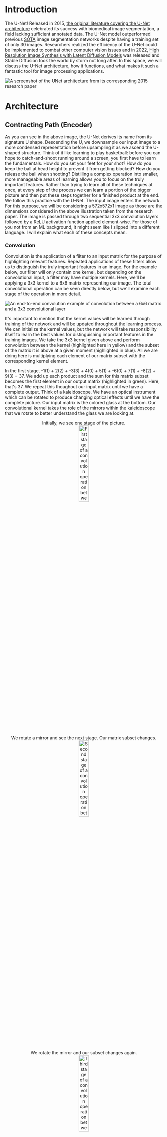 # Introduction

The U-Net! Released in 2015, [the original literature covering the U-Net architecture](https://arxiv.org/abs/1505.04597) celebrated its success with biomedical image segmentation, a field lacking sufficient annotated data. The U-Net model outperformed previous [SOTA](https://github.com/ejohansson13/concepts_explained/blob/main/Acronyms.md) image segmentation networks despite having a training set of only 30 images. Researchers realized the efficiency of the U-Net could be implemented to combat other computer vision issues and in 2022, [High Resolution Image Synthesis with Latent Diffusion Models](https://arxiv.org/abs/2112.10752) was released and Stable Diffusion took the world by storm not long after. In this space, we will discuss the U-Net architecture, how it functions, and what makes it such a fantastic tool for image processing applications.

![A screenshot of the UNet architecture from its corresponding 2015 research paper](/UNet/Images/unet_architecture.png)
# Architecture

## Contracting Path (Encoder)

As you can see in the above image, the U-Net derives its name from its signature U shape. Descending the U, we downsample our input image to a more condensed representation before upsampling it as we ascend the U-shaped structure. Think of it like learning to play basketball: before you can hope to catch-and-shoot running around a screen, you first have to learn the fundamentals. How do you set your feet for your shot? How do you keep the ball at head height to prevent it from getting blocked? How do you release the ball when shooting? Distilling a complex operation into smaller, more manageable areas of learning allows you to focus on the truly important features. Rather than trying to learn all of these techniques at once, at every step of the process we can learn a portion of the bigger picture and then put these steps together for a finished product at the end. We follow this practice with the U-Net. The input image enters the network. For this purpose, we will be considering a 572x572x1 image as those are the dimensions considered in the above illustration taken from the research paper. The image is passed through two sequential 3x3 convolution layers followed by a ReLU activation function applied element-wise. For those of you not from an ML background, it might seem like I slipped into a different language. I will explain what each of these concepts mean.  

### Convolution
Convolution is the application of a filter to an input matrix for the purpose of highlighting relevant features. Repeated applications of these filters allow us to distinguish the truly important features in an image. For the example below, our filter will only contain one kernel, but depending on the convolutional input, a filter may have multiple kernels. Here, we'll be applying a 3x3 kernel to a 6x6 matrix representing our image. The total convolutional operation can be seen directly below, but we'll examine each stage of the operation in more detail.

![An end-to-end convolution example of convolution between a 6x6 matrix and a 3x3 convolutional layer](/UNet/Images/convolution_with_calculations.png)

It's important to mention that the kernel values will be learned through training of the network and will be updated throughout the learning process. We can initialize the kernel values, but the network will take responsibility itself to learn the best values for distinguishing important features in the training images. We take the 3x3 kernel given above and perform convolution between the kernel (highlighted here in yellow) and the subset of the matrix it is above at a given moment (highlighted in blue). All we are doing here is multiplying each element of our matrix subset with the corresponding kernel element.

In the first stage, -1(1) + 2(2) + -3(3) + 4(0) + 5(1) + -6(0) + 7(1) + -8(2) + 9(3) = 37. We add up each product and the sum for this matrix subset becomes the first element in our output matrix (highlighted in green). Here, that's 37. We repeat this thoughout our input matrix until we have a complete output. Think of a kaleidoscope. We have an optical instrument which can be rotated to produce changing optical effects until we have the complete picture. Our input matrix is the colored glass at the bottom. Our convolutional kernel takes the role of the mirrors within the kaleidoscope that we rotate to better understand the glass we are looking at. 
<p align="center" width="100%">
  Initially, we see one stage of the picture. <br>
  <img src="/UNet/Images/cwc_first_stage.png" alt="First stage of a convolution operation between a matrix and a kernel" width="25%">
</p>

<p align="center" width="100%">
  We rotate a mirror and see the next stage. Our matrix subset changes. <br>
  <img src="/UNet/Images/cwc_second_stage.png" alt="Second stage of a convolution operation between a matrix and a kernel" width="25%"> 
</p>
 
<p align="center" width="100%">
  We rotate the mirror and our subset changes again. <br>
  <img src="/UNet/Images/cwc_third_stage.png" alt="Third stage of a convolution operation between a matrix and a kernel" width="25%">  
</p>

<p align="center" width="100%">
  And again, completing the topmost row. <br>
  <img src="/UNet/Images/cwc_fourth_stage.png" alt="Fourth stage of a convolution operation between a matrix and a kernel" width="25%">  
</p>

So far, we have only been looking at the top row of the kaleidoscope image. And so we shift the lens down slightly to the next stage. A lot of the image will look the same but we have swapped the topmost row for another row further down. Here, we are performing the same elementwise multiplication between the kernel and our matrix subset and summing the products. ![Second row of a convolution operation between a matrix and a kernel](/UNet/Images/cwc_second_row.png) We complete the second row, shift down, and perform the same operations. ![Third row of a convolution operation between a matrix and a kernel](/UNet/Images/cwc_third_row.png) We shift down another row and arrive at all the information our kaleidoscope has to offer and correspondingly all the information our kernel has chosen to highlight from our input matrix. ![Fourth row of a convolution operation between a matrix and a kernel](/UNet/Images/cwc_fourth_row.png) 
As you can see in the example, our input matrix is 6x6 while our output matrix is 4x4. The reason for this decrease in size is that as we move the kernel around the input matrix, we lose out on the edgemost matrix elements. This is intended for the U-Net architecture. The authors refer to it as the overlap-tile strategy, important for biomedical image segmentation as we only utilize pixels of the image where the full context is available in the input image. Here is an illustration from the research paper: 
<p align="center" width="100%">
  <img src="/UNet/Images/biomed_convolution_example.png" alt="Biomedical image segmentation example of convolution operation from U-Net research paper released in 2015" width="40%"
</p>

Convolution discards the edges of the image due to the incomplete context around those pixels, similar to our example.

### Rectified Linear Unit
Now that we have our output matrix, we apply an element-wise activation function. An activation function takes in a value and acts like a security checkpoint at the airport. At the airport, if you have a bottle with liquid over a certain volume, you must empty it before continuing. Rules are in place and if you fall short of those rules, you alter your input before proceeding. Depending on the value input to the activation function, it may allow it to pass unaffected or reject the value and replace it with 0. These actions will also change dependent on the respective activation function. The rectified linear unit (ReLU) activation function allows all nonnegative values to pass, and rejects negative values, setting them to 0.
<p align="center" width="100%">
  <img src="/UNet/Images/relu_activation_function.png" alt="A graph demonstrating the Rectified Linear Unit activation function" width="25%">
</p>

After passing our output matrix through the ReLU activation function, we have the following matrix. As you can see, only negative values were affected.
<p align="center" width="100%">
  <img src="/UNet/Images/matrix_after_activation.png" width="55%">
</p>

By passing our output matrix through this activation function, we are zeroing all negative values. This is important. Activation functions take on the nonlinear responsibility of our network. For those of you with an ML background, this is intuitive. For others, I'll give a brief overview and attach some resources for further reading. Without introducing any nonlinearity, we are bounding our network to linear representations. Regardless of our architecture or number of layers, a combination of linear operations will always result in a linear output and fail to capture a more complex relationship.
<p align="center" width="100%">
  <img src="/UNet/Images/linear_vs_nonlinear.png" alt="A simple example of linear operations failing to capture more complex data relationships"               width="30%"
</p>
  
Expressing this idea in 2-dimensions might seem reductive, but we can see that regardless of the number of operations in our linear relationship, we fail to adequately represent the quadratic curve. We can better capture it at a single instance, but linear operations will always fail to correctly model nonlinear relationships. Nonlinear activation functions allow us to express more complex relationships for the network to better model and understand the data. [Here is a video of Andrew Ng on nonlinear activation functions](https://www.youtube.com/watch?v=NkOv_k7r6no). [And a blog post covering some activation functions with code examples](https://machinelearningmastery.com/using-activation-functions-in-neural-networks/).

### Down-sampling (Max Pooling)
The stages mentioned above are repeated twice. Our initial image is passed through a convolution operation, then ReLU, and that result is passed through another round of convolution and activation functions. Next, we arrive at the downsampling step, illustrated in the below diagram with a red arrow.
<p align="center" width="100%">
  <img src="/UNet/Images/first_downsampling_step.png" alt="The first max pooling operation performed on the contracting path of the U-Net" width="10%"
</p>

To downsample our matrix output, we perform a 2x2 max pooling operation. Max pooling maintains the most essential features of our image while diminishing our total information for faster computations. Preserving the most important features regardless of our matrix size builds robustness in the network to scale and orientation changes in images. We can take our previous matrix as an example. At each 2x2 matrix subset, we highlight the most relevant value and pass it on to our output matrix (highlighted in green).
<p align="center" width="100%">
  <img src="/UNet/Images/max_pooling.png" alt="Example of a max pooling operation transforming a 4x4 matrix into a 2x2 matrix" width="35%"
</p>

By emphasizing the most relevant features in our image, we are also diminishing the less important features. The network becomes less concerned with discoloration or lighting of an image and focuses on the critical features of the objects contained within the image.

Following the convolution, ReLU, and now max pooling operation, the most relevant features of the image have been highlighted for the network to learn. It has also arrived at a much more compact representation of the image, spotlighting the efficiency of the U-Net architecture. Distlling our higher-dimension image to a lower-dimension representation allows for easier and faster computations, especially when our images aren't 4x4 as in the example above, but 568x568. With each max pooling operation, we decrease our total number of pixels by 75% as we half both the number of rows and the number of columns in our matrix. By halving our matrix both horizontally and vertically, we have arrived at a much more compact image representation. 

### Channels
Let's take a step back and revisit convolution. They have an important feature I didn't touch on, channels. Channels are the third dimension for our image matrices. Similar to how images have a height and width, they also have channels. Channels represent the number of distinct spaces offering information on our image. Think of channels as a stack of our images. Each version of the image in the stack is a channel. Each channel in our stack offers a different perspective on our image. 

One way to think of this is through the RGB color space. RGB images are stored with three channels: red, green, and blue. Each channel focuses on one color in the image. We can look at the below image of a lake separated to its respective red, green, and blue channels. One channel in our image of a lake focuses on the intensity of red in the image. Another focuses on the green in our image, while the third channel focuses on the blue.
<p align="center" width="100%">
  <img src="/UNet/Images/image_channels.png" alt="An example image broken down to its respective red, green, and blue channels." width="75%"
</p>

We can also examine this through the lens of a stack of matrices, with each matrix in our stack corresponding to one channel in our image. Similar to above, our image will have three channels, one for each of the RGB colors. Therefore, our stack will have three matrices. Each matrix will have the exact same height, width, and number of pixels, as they all represent the same image. Each cell in each of our matrices will correspond to one pixel of our image. The value of that cell illustrates the magnitude of the channel-specific color in that pixel of our image. These values will range from 0-1, with 0 demonstrating no magnitude and 1 representing absolute magnitude. As we can see, the upper-left pixel in our image appears to be fairly split between red and blue with a slight presence of green. The bottom-left pixel appears to have a heavy red influence, but green and blue are also readily apparent in that image pixel.
<p align="center" width="100%">
  <img src="/UNet/Images/channels.png" alt="An image matrix with pixel values corresponding to its red, green, and blue channels." width="25%"
</p>

The examples above explain the concept of image channels by tying each channel to one of the RGB colors. However, channels don’t have to be restricted to the color space. Channels can represent any information on an image, and often represent image information we take for granted visually, but are essential to a computer’s comprehension. Giving a computer more channels to view an image often leads to a better understanding of the image. These channels can include information on saturation, lighting, definition, or any knowledge that helps the computer perceive image details.

The alternative to multiple channels for an image is only one channel. This is known as grayscale. If an image only has one channel, it lacks all of the other information we described. There is no information on color or saturation or anything besides the intensity of gray shading. A 0 in a pixel would represent white, and a 1 would represent black. Grayscale images only need one channel for information.

When performing convolution, we control the number of channels in our output, allowing the network to broaden its image understanding. It can go beyond grayscale, and process the image in a number of different spaces. These distinct spaces allow the network to accomplish its image processing goal. Incorporating a variety of information from different perspectives (channels), the computer gains awareness of the image it is processing.

Convolution allows us to take a grayscale image and broaden it to 64 channels, deepening the network's image comprehension. This is the example in the paper. Every rectangle indicating the image will have its height and width dimensions near the bottom of the rectangle and its number of channels above the rectangle.
<p align="center" width="100%">
  <img src="/UNet/Images/unet_channels.png" width="10%"
</p>

A 572x572x1 image is input and broadened to 570x570x64. Our input image only holds one channel, as the biomedical images the network was trained on are all in grayscale. If we were training on RGB images, we could feed in images with 3 channels (572x572x3) and still have a 570x570x64 sized output. Convolution allows total control of the number of channels in an output image. Let's take a look at how that works.

### Convolution with Multiple Channels

WORDS.

## Bridge
The stages described above (3x3 convolution, ReLU, 3x3 convolution, ReLU, 2x2 max pooling) are repeated multiple times before arriving at the bridge, the bottom of the U-shaped architecture. This is our link between the contractive path we have descended and the expansive path we will soon ascend. Our image is at its smallest dimension size. From our initial 572x572x1 matrix, we have arrived at a 32x32x512 representation. This is the output of the final max pooling operation and serves as our input to the bridge.
<p align="center" width="100%">
  <img src="/UNet/Images/bridge.png" alt="Diagram of the bridge of the U-Net architure taken from the corresponding 2015 research paper" width="55%"
</p>

We repeat the process from throughout our contractive path descension. 3x3 convolution doubling our channel number, elementwise ReLU activation function, another 3x3 convolution, and ReLU takes our image dimensions to 28x28x1024. Since we have arrived at the bottom of the U, rather than downsample again, we upsample and begin our ascent up the expansive path of the architecture. At some point, no matter how much you practice each technique individually, the only way to increase your proficiency with shooting coming off of a screen is to incorporate your improved techniques into shooting off of a screen. That is what we are doing here. We've distilled our task into its multiple separate techniques and now it is time to start putting it all together again and see how we have improved. 

## Expansive Path (Decoder)
Throughout our encoder process, we performed multiple sequential operations. Convolutions were followed by an activation function, and multiple convolution-activation operations occurred before we downsampled our matrix. We will follow a similar process with our decoder section. We are now putting our techniques together in hopes of shooting the perfect shot, just like the network assembling the features it has learned from its training. Rather than practicing catching the ball, setting our feet, and raising the ball to shoot individually, we will be practicing these skills together. Rather than breaking down our image into separate channels, we'll be accumulating the information we learn from these channels. Rather than downsampling, we will be upsampling. The purpose of the encoder was to determine the most decisive features from our image and condense them to a more computationally-friendly representation while minimizing information loss. The decoder's purpose is to rebuild the image from the network's determined features and compare model output to our desired outcome. Learning at every stage of the decoder will be augmented through skip connections, which I'll cover below. 

### Skip Connections
As we ascend the expansive path, we notice a significant change in the architecture from the contracting path. Skip connections, or connecting paths, offer an opportunity for our network to augment its decoding step learning through information from the corresponding encoding step. Skip connections link images at similar stages in their respective processes. These connections across the architecture boost our image understanding. Images from the contracting path are cropped and concatenated on to our expansive path images. Since images are taken from equivalent steps in their respective processes, they have an equal number of channels. Our expansive path images are augmented with their counterparts and the number of channels is doubled. In the illustration below, images from the contracting path are cropped so that they fit the size of the respective stage in the expansive path. The crop is denoted by the dotted blue lines and the connecting path by the arrow in the image below. The concatenated contracting path image is depicted as a white rectangle extending our expansive path image.
<p align="center" width="100%">
  <img src="/UNet/Images/connecting_path_crop.png" alt="Crop of the U-Net architure taken from the corresponding 2015 research paper" width="60%"
</p>

The benefit here is that by combining the features present at the encoder stage with those present at the decoder stage, we obtain a more complete understanding of the image. Every channel of our image contributes to the network's overall understanding and provides more context for the image we are reassembling. 

Our current decoder stage image is being reassembled after having been compacted through the encoder. It has been condensed to contain the most important features of our image, but may have lost some spatial awareness of object locations. When trying to reconstruct our image to a higher resolution, regaining the spatial information is crucial. By concatenating the encoder stage representations to our decoder stage, we gain information from a higher resolution image and allow for more accurate image reconstruction. It's like assembling Lego. The picture on the box is a much larger representation of the object you're trying to construct. When building your bricks, you're aware that the floodlights go on top of the fire station. But where is the top of the station? By consulting the image on the box, you can gain a better understanding of the proportion of your bricks and where exactly to place the construction's most important features. 

Similarly for the U-Net, we've identified the most important features, but when trying to reassemble our details to a higher resolution we might have lost their exact placement. Concatenation of the encoder-stage images helps us. The cropped encoder stage might have spatial awareness of all the objects in the image, but not yet understand each feature's importance. The decoder stage image will be aware of the features but have lost their exact location when upsampling from smaller image dimensions. The Lego box doesn't place any emphasis on the floodlights, but it tells you their exact position relative to the other bricks of your construction. We place emphasis on the floodlights when reconstructing the building, and consulting the cover of the box helps us determine their location when reassembling the bricks from scratch. By combining the encoder and decoder stage representations, we can recognize what objects are important and their exact location in relation to the other image pixels, boosting our network's overall image perception. A simplified example is given below, taken from [this video](https://www.youtube.com/watch?v=NhdzGfB1q74) which does a phenomenal job explaining the overall U-net architecture.

<img src="/UNet/Images/decoder_stage_sc.png" width="33%" /> <img src="/UNet/Images/encoder_stage_sc.png" width="33%" /> <img src="/UNet/Images/combined_stage_sc.png" width="33%" />

### Up-Sampling
Two main approaches exist to upsampling: nearest neighbor interpolation and transpose convolution. Nearest neighbor interpolation is the original implementation covered in the research paper. Transpose convolution is another alternative, [summarized below](#transpose-convolution). Nearest neighbor interpolation is intuitive. We quadruple our matrix size by doubling the number of rows and doubling the number of columns in our data. We can convert a 2x2 matrix to a 4x4 matrix by doubling the representation of each value horizontally and vertically.
<p align="center" width="100%">
  <img src="/UNet/Images/simple_upsampling.png" alt="Matrix example of simple upsampling operation" width="45%"
</p>

We quadruple every instance of our previous values to double our matrix's rows and columns. There are no kernels, learned values, or nonlinearity, which offers a quick path to upsampling our compressed images. After descending the contractive path, and minimizing our image size, ascending our expansive path is focused on restoring the image to its original dimensions, while maintaining the features discovered through our descent. Nearest neighbor interpolation offers a cheap upsampling operation without affecting our learned features.
<p align="center" width="100%">
  <img src="/UNet/Images/upsampling_step.png" alt="The last upsampling operation performed on the expanding path of the U-Net" width="30%"
</p>

Directly following our nearest neighbor operation, we perform 2x2 convolution. In the diagram above, the number of channels remains the same between upsampling and concatenating the encoder stage images with the decoder stage images. Two steps are performed sequentially in the green arrow illustrated above. First, the nearest neighbor interpolation upsampling as described above, immediately followed by convolution with a 2x2 filter to halve the number of channels. This is necessary as the cropped images arriving via skip connection will double the number of channels again through concatenation. Using the example in the diagram, we could have a 196x196x128 matrix for our image, upsample to 392x392x128, then immediately convolve to 392x392x64. The image's number of channels is then doubled through concatenation and we arrive at a 392x392x128 representation of our image. These image dimensions then proceed to the next convolution operation.

### Convolution and ReLU
After upsampling and skip connections have concatenated our images on to one another, we pass them through a series of convolution and activation function operations. The first convolution stage receives as input our consolidated decoder and encoder stage images. It halves the number of channels, absorbing the information gained from the skip connections. This output matrix is passed through an elementwise ReLU, before we repeat another stage of convolution and activation function operations with no further effect to our number of channels.

The purpose of these blocks is similar to their purpose in the contracting path. The convolution emphasizes our important features and the activation function implements nonlinearity for modeling complexity. Let's reexamine our earlier convolution and activation function example. Even in this simplified example, the operations have a notable impact. Our initial matrix with no value greater than 6 has jumped to contain a much larger range of values, even with ReLU limiting any negatives.
<p align="center" width="100%">
  <img src="/UNet/Images/convolution_result_revisited.png" width="30%"
</p>

If we pass the matrix through another stage with the same convolutional kernel, we can observe a greater activation of the matrix values, with some jumping to triple digits. Even in this example, we see how convolution might emphasize certain features and devalue others. Our activation function ties the negative value to 0, indicating little important information for our network in this region. We've emphasized critical regions of our image and devalued regions with minimal information.
<p align="center" width="100%">
  <img src="/UNet/Images/convolution_next_step.png" width="50%"
</p>

What we're doing here is akin to sifting for gold. Gold panners will find lucrative riverbeds and pan through sediment to find their gold. The repeated agitation of sediment in the pan leads to gold settling at the bottom. With convolution, we know there's value in our image. The repeated application of our convolutional filters lets the dust and sediment separate itself from our gold: the important features that our network analyzes to make its decision. Convolution and the other network operations are our pans and brushes. The network determines the values of our convolution kernels, and their optimal implementation to interact with the other network operations. It works in concert with activation functions, skip connections, upsampling and downsampling operations to serve as the network's decision-makers on the important features in an image. Throughout training, these values are updated as the network realizes what produces the best results. It receives feedback on its performance and updates the values of its convolutional filters to improve future results. 

This example is only meant to reiterate how convolutional operations work. It's unlikely for any two filters to have the same values. Each filter's values are optimized by the network to highlight significant details of our image and devalue insignificant features. Additionally, the network operates on a much larger scale. Matrices are not 6x6, 4x4 or 2x2, they are anywhere from 28x28 to 572x572. This is why our encoder path condenses each image to a much smaller representation. It provides an efficient method to determine the most important features of our image, regardless of its dimensionality.

### Final Layer (1x1 Convolution)
<p align="center" width="100%">
  <img src="/UNet/Images/unet_architecture.png" alt="A screenshot of the UNet architecture from its corresponding 2015 research paper" width="55%"
</p>

After having performed the many associated concatenation, convolution, activation function, downsampling, and upsampling operations, we arrive at the final stage of our architecture. Now, our output needs to be understandable for the network to classify its performance. We map our image to the expected number of output channels with a 1x1 convolution. A 1x1 operation directly convolves our channels to the expected dimensions for performance evaluation. As seen in the architecture above, this could involve taking our 64-channel image and performing convolution to output an image with 2 channels. Notice that this convolution operation does not impact our height and width dimensions, it only affects our number of channels. The mechanics of this operation are explained below or [check out this great video](https://www.youtube.com/watch?v=c1RBQzKsDCk) on 1x1 convolutions, their utility, and use cases.
<p align="center" width="100%">
  <img src="/UNet/Images/1_1_convolution.png" alt="An example of 1x1 convolution casting a 64x64x192 matrix to 64x64x1" width="35%"
</p>

In this example, we have a 64x64x192 matrix convolved to a 64x64x1 output. This is the utility of convolutional operations. We can input an image with any number of channels and output a matrix with our preferred number of channels for evaluation. For every output channel, we have a specific 1x1x192 convolutional filter. The third dimension of this 1x1 kernel corresponds to the number of channels of our input matrix. If we had a 64x64x64 matrix, our convolutional kernel would be 1x1x64. 

Returning to our example, each 1x1 filter outputs a 64x64x1 matrix. This is how we control the number of channels in our output image. If we want an output image of 64x64x2, we would have 2 distinct 1x1x192 convolutional filters. If we want an output image of 64x64x3, we would have 3 distinct 1x1x192 convolutional filters. Similar to the other convolutional kernels throughout our network, the values of these kernels are learned through network training to produce the best results for our task. Now that our image has the expected dimensions, we can evaluate the performance of our network.

### Error Function (Cross-Entropy)
We've done it. We've practiced setting our feet coming around the screen, we've practiced our hand positioning, and we've practiced our follow-through. We've spent time practicing each part of the technique separately and now it's time to put it all together. You run around the screen, catch the ball, shoot, and... CLANGGGG! Off front-rim. What happened? Somewhere in the process, something went wrong. Despite all the time and energy you've put into practicing your technique, something is still a little bit off. Maybe it was the positioning of your feet, maybe it was your release point, maybe you hadn't practiced enough with a defender and that threw off your shot. Whatever the reason, it's okay. This is a learning process and with time, you'll be able to adjust your shot as you learn more and more about what a good shot looks like and take fewer and fewer bad shots. That's exactly what happens with neural networks!

Backpropagation is key to the success of any neural network. It spends its time practicing and learning its task, and adjusts its predicted value to the true value provided by the training data. This feedback reception and adjustment is called backpropagation. In this case, the U-Net predicts its segmentations and finds out how good of a job it did. If it did a great job, it might go back and only slightly adjust its follow-through. If it did a really bad job, it might go back and do a serious rewrite of setting its feet and bringing the ball up to head height again. The feedback of the network is decided by its loss function. For the U-Net, those loss functions are Softmax and Cross-Entropy. 

Softmax measures the predicted activation of every pixel in our image across our channels. The channel with the most activation for a particular pixel is considered a 1. For all other channels, that pixel is considered 0. Cross entropy then compares every channel to the image's true labels and penalizes every pixel position with the incorrect label. With this approach, all image channels are encouraged to match the true image labels and incorrect labels are penalized. We compare the network's output to the true result and backpropagate the correctness through our network. If the network was close to the true result, the model will only slightly change its convolution values. If the prediction was far off from the correct result, the model may take more drastic efforts to update its weights for more accurate future predictions. This process is repeated until we have exhausted our set of training images. 

## Other

### Data Augmentation
<p align="center" width="100%">
  <img src="/UNet/Images/data_augmentation.png" alt="An example image showing data augmentation variations" width="50%"
</p>
  
When training on a limited set of images, as with biomedical image segmenation, it is important to maximize the value we extract from our training set. Data Augmenation is one possibility and plays a large role in the success of the U-Net with biomedical image segmentation. Data Augmentation performs a variety of operations on our images to build robustness in our model against new presentations of the same objects. We might flip our images horizontally, vertically, rotate, crop, or change the saturation of our images. The idea is to present the subject of the image in as many different conditions as possible, such that the network can identify our image subject regardless of the surrounding environment. After all, a bike will always be a bike. By presenting our images in various situations, our network learns to identify the object regardless of its context.

### Dropout
Machine learning models quickly become familiar with images included in the training set. As a result, they often struggle with data that differs from the training set. This is a common problem in machine learning, known as overfitting. The network comes to expect all future data to resemble the data it was trained on. To prevent our network from overfitting, we practice dropout. Our network is a collection of neurons and dropout randomly cancels neurons in the training process to allow all neurons to contribute equally to the network's decision-making. We don't want our network to become overly dependent on one neuron. Instead, we want the network to distribute its decision-making such that all neurons contribute to the network output. This gives us the best opportunity to adapt to new data presented to our model.

Think of our architecture as a human body. If you rigorously practice pushups, you are likely to successfully develop your pectoral, deltoid and tricep muscles. Your legs are likely going to be underdeveloped in comparison. When presented with a squat, you might struggle. By instead practicing exercises that work out more muscles in your body, you give yourself the best opportunity to succeed in any athletic endeavor. Dropout is similar. It randomly cancels neurons to ensure a full-body workout for our network. Rather than only practicing pushups, it occasionally cancels the working of your pectoral, deltoid, and tricep muscles. Instead, it might push your leg or back muscles to work. By preventing the overdevelopment of one muscle group, the network encourages a more balanced development. In turn, this balanced training builds strength in every neuron and leads to greater success when presented with new data.

### Transpose Convolution
Transpose convolution offers an alternative to nearest neighbor interpolation. It offers a learnable kernel to increase our spatial resolution to the desired dimensions. One explanation [can be found here](https://towardsdatascience.com/types-of-convolutions-in-deep-learning-717013397f4d) or videos approaching it from different perspectives can be found [here](https://www.youtube.com/watch?v=fMwti6zFcYY) and [here](https://www.youtube.com/watch?v=xoAv6D05j7g). We are creating a learnable kernel which pads our smaller matrix with zeros and performs convolution for an upsampled representation. Transpose convolution is a more complex operation and slightly more expensive in terms of both time and speed as a result. 

Imagine you have the perfect recipe for chicken wings. Unfortunately it only applies to five chicken wings and is enough to feed yourself for dinner every night, but you're having 10 friends over and want to increase the recipe to accomodate everyone. You could multiply the recipe by 10 to have enough food for you and your guests. This would be nearest neighbor interpolation. But, maybe extrapolating the recipe 10x causes a slight loss in the tanginess from the lime zest or in the sweetness from your honey. You could practice multiple times, changing the ingredients and playing with the spice levels until you arrive at a new recipe you enjoy for 10 people. This would require multiple stages of practicing, tasting the wings, and rewriting the recipe until you're happy with the final product. This would be transpose convolution and has the associated time cost in perfecting its recipe as well.

### Disclaimer: Padding in Convolution
Some details were abstracted through this explanation, including the size of our training set images. Our image set is actually 512x512 pixels, expanded to 572x572 by mirroring the last 30 pixels around the edge of the image. This method is known as padding where a matrix is extended to preserve the boundary information. Think about our approach to convolution. We lost the outer boundary of pixels for every convolution operation we performed. Only the pixels with surrounding context were passed through our convolutional filter. To ensure no edge information was lost in these calculations, we initially pad our 512x512 images to 572x572 by mirroring the 30 pixels around the edge of our image. Padding and stride are important details in convolution we didn't get a chance to explore while examining the U-Net. If you want to read more about them, I [suggest the following website](https://d2l.ai/chapter_convolutional-neural-networks/padding-and-strides.html).

Thank you for reading! I hope you enjoyed this explanation of the U-Net, intended for readers without any background ML knowledge to understand the architecture and training process of the model. Feel free to check out some of my other model explanations in their respective folders!
